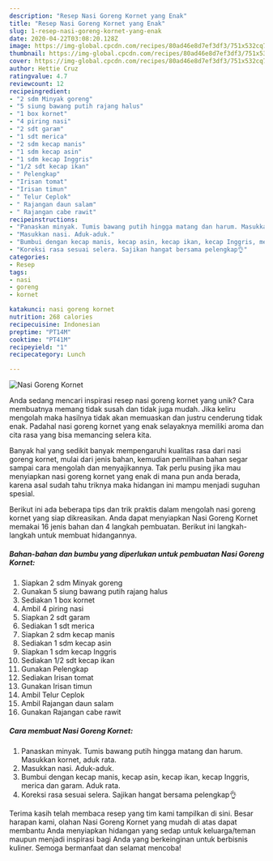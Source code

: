 ```yaml
---
description: "Resep Nasi Goreng Kornet yang Enak"
title: "Resep Nasi Goreng Kornet yang Enak"
slug: 1-resep-nasi-goreng-kornet-yang-enak
date: 2020-04-22T03:08:20.128Z
image: https://img-global.cpcdn.com/recipes/80ad46e8d7ef3df3/751x532cq70/nasi-goreng-kornet-foto-resep-utama.jpg
thumbnail: https://img-global.cpcdn.com/recipes/80ad46e8d7ef3df3/751x532cq70/nasi-goreng-kornet-foto-resep-utama.jpg
cover: https://img-global.cpcdn.com/recipes/80ad46e8d7ef3df3/751x532cq70/nasi-goreng-kornet-foto-resep-utama.jpg
author: Hettie Cruz
ratingvalue: 4.7
reviewcount: 12
recipeingredient:
- "2 sdm Minyak goreng"
- "5 siung bawang putih rajang halus"
- "1 box kornet"
- "4 piring nasi"
- "2 sdt garam"
- "1 sdt merica"
- "2 sdm kecap manis"
- "1 sdm kecap asin"
- "1 sdm kecap Inggris"
- "1/2 sdt kecap ikan"
- " Pelengkap"
- "Irisan tomat"
- "Irisan timun"
- " Telur Ceplok"
- " Rajangan daun salam"
- " Rajangan cabe rawit"
recipeinstructions:
- "Panaskan minyak. Tumis bawang putih hingga matang dan harum. Masukkan kornet, aduk rata."
- "Masukkan nasi. Aduk-aduk."
- "Bumbui dengan kecap manis, kecap asin, kecap ikan, kecap Inggris, merica dan garam. Aduk rata."
- "Koreksi rasa sesuai selera. Sajikan hangat bersama pelengkap👌"
categories:
- Resep
tags:
- nasi
- goreng
- kornet

katakunci: nasi goreng kornet 
nutrition: 268 calories
recipecuisine: Indonesian
preptime: "PT14M"
cooktime: "PT41M"
recipeyield: "1"
recipecategory: Lunch

---
```



![Nasi Goreng Kornet](https://img-global.cpcdn.com/recipes/80ad46e8d7ef3df3/751x532cq70/nasi-goreng-kornet-foto-resep-utama.jpg)

Anda sedang mencari inspirasi resep nasi goreng kornet yang unik? Cara membuatnya memang tidak susah dan tidak juga mudah. Jika keliru mengolah maka hasilnya tidak akan memuaskan dan justru cenderung tidak enak. Padahal nasi goreng kornet yang enak selayaknya memiliki aroma dan cita rasa yang bisa memancing selera kita.



Banyak hal yang sedikit banyak mempengaruhi kualitas rasa dari nasi goreng kornet, mulai dari jenis bahan, kemudian pemilihan bahan segar sampai cara mengolah dan menyajikannya. Tak perlu pusing jika mau menyiapkan nasi goreng kornet yang enak di mana pun anda berada, karena asal sudah tahu triknya maka hidangan ini mampu menjadi suguhan spesial.


Berikut ini ada beberapa tips dan trik praktis dalam mengolah nasi goreng kornet yang siap dikreasikan. Anda dapat menyiapkan Nasi Goreng Kornet memakai 16 jenis bahan dan 4 langkah pembuatan. Berikut ini langkah-langkah untuk membuat hidangannya.

<!--inarticleads1-->

##### Bahan-bahan dan bumbu yang diperlukan untuk pembuatan Nasi Goreng Kornet:

1. Siapkan 2 sdm Minyak goreng
1. Gunakan 5 siung bawang putih rajang halus
1. Sediakan 1 box kornet
1. Ambil 4 piring nasi
1. Siapkan 2 sdt garam
1. Sediakan 1 sdt merica
1. Siapkan 2 sdm kecap manis
1. Sediakan 1 sdm kecap asin
1. Siapkan 1 sdm kecap Inggris
1. Sediakan 1/2 sdt kecap ikan
1. Gunakan  Pelengkap
1. Sediakan Irisan tomat
1. Gunakan Irisan timun
1. Ambil  Telur Ceplok
1. Ambil  Rajangan daun salam
1. Gunakan  Rajangan cabe rawit




<!--inarticleads2-->

##### Cara membuat Nasi Goreng Kornet:

1. Panaskan minyak. Tumis bawang putih hingga matang dan harum. Masukkan kornet, aduk rata.
1. Masukkan nasi. Aduk-aduk.
1. Bumbui dengan kecap manis, kecap asin, kecap ikan, kecap Inggris, merica dan garam. Aduk rata.
1. Koreksi rasa sesuai selera. Sajikan hangat bersama pelengkap👌




Terima kasih telah membaca resep yang tim kami tampilkan di sini. Besar harapan kami, olahan Nasi Goreng Kornet yang mudah di atas dapat membantu Anda menyiapkan hidangan yang sedap untuk keluarga/teman maupun menjadi inspirasi bagi Anda yang berkeinginan untuk berbisnis kuliner. Semoga bermanfaat dan selamat mencoba!

